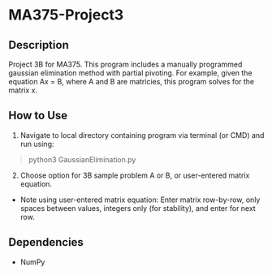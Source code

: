 # MA375-Project3
## Description
Project 3B for MA375. This program includes a manually programmed gaussian elimination method with partial pivoting. For example, given the equation Ax = B, where A and B are matricies, this program solves for the matrix x.

## How to Use
1. Navigate to local directory containing program via terminal (or CMD) and run using:
> python3 GaussianElimination.py
2. Choose option for 3B sample problem A or B, or user-entered matrix equation.
  - Note using user-entered matrix equation: Enter matrix row-by-row, only spaces between values, integers only (for stability), and enter for next row.

## Dependencies
* NumPy
